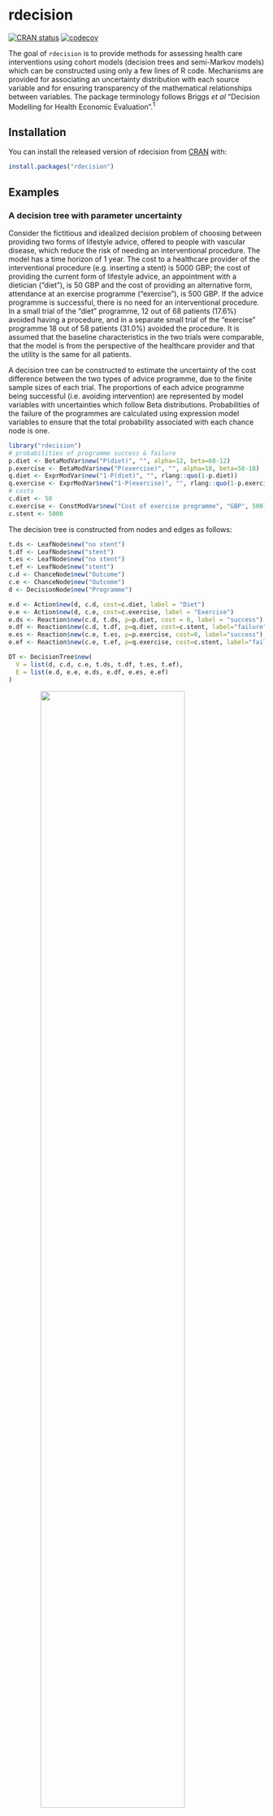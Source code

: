 
<!-- README.md is generated from README.Rmd. Please edit that file -->

# rdecision

<!-- badges: start -->

[![CRAN
status](https://www.r-pkg.org/badges/version/rdecision)](https://CRAN.R-project.org/package=rdecision)
[![codecov](https://codecov.io/github/ajsims1704/rdecision/branch/master/graph/badge.svg?token=HHZXK56ZAR)](https://codecov.io/github/ajsims1704/rdecision)
<!-- badges: end -->

The goal of `rdecision` is to provide methods for assessing health care
interventions using cohort models (decision trees and semi-Markov
models) which can be constructed using only a few lines of R code.
Mechanisms are provided for associating an uncertainty distribution with
each source variable and for ensuring transparency of the mathematical
relationships between variables. The package terminology follows Briggs
*et al* “Decision Modelling for Health Economic Evaluation”.<sup>1</sup>

## Installation

You can install the released version of rdecision from
[CRAN](https://CRAN.R-project.org) with:

``` r
install.packages("rdecision")
```

## Examples

### A decision tree with parameter uncertainty

Consider the fictitious and idealized decision problem of choosing
between providing two forms of lifestyle advice, offered to people with
vascular disease, which reduce the risk of needing an interventional
procedure. The model has a time horizon of 1 year. The cost to a
healthcare provider of the interventional procedure (e.g. inserting a
stent) is 5000 GBP; the cost of providing the current form of lifestyle
advice, an appointment with a dietician (“diet”), is 50 GBP and the cost
of providing an alternative form, attendance at an exercise programme
(“exercise”), is 500 GBP. If the advice programme is successful, there
is no need for an interventional procedure. In a small trial of the
“diet” programme, 12 out of 68 patients (17.6%) avoided having a
procedure, and in a separate small trial of the “exercise” programme 18
out of 58 patients (31.0%) avoided the procedure. It is assumed that the
baseline characteristics in the two trials were comparable, that the
model is from the perspective of the healthcare provider and that the
utility is the same for all patients.

A decision tree can be constructed to estimate the uncertainty of the
cost difference between the two types of advice programme, due to the
finite sample sizes of each trial. The proportions of each advice
programme being successful (i.e. avoiding intervention) are represented
by model variables with uncertainties which follow Beta distributions.
Probabilities of the failure of the programmes are calculated using
expression model variables to ensure that the total probability
associated with each chance node is one.

``` r
library("rdecision")
# probabilities of programme success & failure
p.diet <- BetaModVar$new("P(diet)", "", alpha=12, beta=68-12)
p.exercise <- BetaModVar$new("P(exercise)", "", alpha=18, beta=58-18)
q.diet <- ExprModVar$new("1-P(diet)", "", rlang::quo(1-p.diet))
q.exercise <- ExprModVar$new("1-P(exercise)", "", rlang::quo(1-p.exercise))
# costs
c.diet <- 50
c.exercise <- ConstModVar$new("Cost of exercise programme", "GBP", 500)
c.stent <- 5000
```

The decision tree is constructed from nodes and edges as follows:

``` r
t.ds <- LeafNode$new("no stent")
t.df <- LeafNode$new("stent")
t.es <- LeafNode$new("no stent")
t.ef <- LeafNode$new("stent")
c.d <- ChanceNode$new("Outcome")
c.e <- ChanceNode$new("Outcome")
d <- DecisionNode$new("Programme")

e.d <- Action$new(d, c.d, cost=c.diet, label = "Diet")
e.e <- Action$new(d, c.e, cost=c.exercise, label = "Exercise")
e.ds <- Reaction$new(c.d, t.ds, p=p.diet, cost = 0, label = "success")
e.df <- Reaction$new(c.d, t.df, p=q.diet, cost=c.stent, label="failure")
e.es <- Reaction$new(c.e, t.es, p=p.exercise, cost=0, label="success")
e.ef <- Reaction$new(c.e, t.ef, p=q.exercise, cost=c.stent, label="failure")

DT <- DecisionTree$new(
  V = list(d, c.d, c.e, t.ds, t.df, t.es, t.ef),
  E = list(e.d, e.e, e.ds, e.df, e.es, e.ef)
)
```

<img src="man/figures/README-treedraw-1.png" width="75%" style="display: block; margin: auto;" />

The expected per-patient net cost of each option is obtained by
evaluating the tree with expected values of all variables using
`DT$evaluate()` and threshold values with `DT$threshold()`. Examination
of the results of evaluation shows that the expected per-patient net
cost of the diet advice programme is 4167.65 GBP and the per-patient net
cost of the exercise programme is 3948.28 GBP, a point estimate saving
of 219.37 GBP per patient if the exercise advice programme is adopted.
By univariate threshold analysis, the exercise program will be cost
saving when its cost of delivery is less than 719.73 GBP or when its
success rate is greater than 26.6%.

The confidence interval of the cost saving is estimated by repeated
evaluation of the tree, each time sampling from the uncertainty
distribution of the two probabilities using, for example,
`DT$evaluate(setvars="random", N=1000)` and inspecting the resulting
data frame. From 1000 runs, the 95% confidence interval of the per
patient cost saving is -473.76 GBP to 909.83 GBP, with 73.9% being cost
saving, and it can be concluded that more evidence is required to be
confident that the exercise programme is cost saving.

## A three-state Markov model

Sonnenberg and Beck<sup>2</sup> introduced an illustrative example of a
semi-Markov process with three states: “Well”, “Disabled” and “Dead” and
one transition between each state, each with a per-cycle probability. In
`rdecision` such a model is constructed as follows. Note that
transitions from a state to itself must be specified if allowed,
otherwise the state would be a temporary state.

``` r
# create states
s.well <- MarkovState$new(name="Well", utility=1)
s.disabled <- MarkovState$new(name="Disabled",utility=0.7)
s.dead <- MarkovState$new(name="Dead",utility=0)
# create transitions, leaving rates undefined
E <- list(
  Transition$new(s.well, s.well),
  Transition$new(s.dead, s.dead),
  Transition$new(s.disabled, s.disabled),
  Transition$new(s.well, s.disabled),
  Transition$new(s.well, s.dead),
  Transition$new(s.disabled, s.dead)
)
# create the model
M <- SemiMarkovModel$new(V = list(s.well, s.disabled, s.dead), E)
# create transition probability matrix
snames <- c("Well","Disabled","Dead")
Pt <- matrix(
  data = c(0.6, 0.2, 0.2, 0, 0.6, 0.4, 0, 0, 1),
  nrow = 3, byrow = TRUE,
  dimnames = list(source=snames, target=snames)
)
# set the transition rates from per-cycle probabilities
M$set_probabilities(Pt)
```

<img src="man/figures/README-sb-1.png" width="75%" style="display: block; margin: auto;" />

With a starting population of 10,000, the model can be run for 25 years
as follows. The output of the `cycles` function is the Markov trace,
shown below, which replicates Table 2.<sup>2</sup>

``` r
# set the starting populations
M$reset(c(Well=10000, Disabled=0, Dead=0)) 
# cycle
MT <- M$cycles(25, hcc.pop=FALSE, hcc.cost=FALSE)
```

| Years |  Well | Disabled |  Dead | Cumulative Utility |
|------:|------:|---------:|------:|-------------------:|
|     0 | 10000 |        0 |     0 |                  0 |
|     1 |  6000 |     2000 |  2000 |               0.74 |
|     2 |  3600 |     2400 |  4000 |              1.268 |
|     3 |  2160 |     2160 |  5680 |              1.635 |
|    23 |     0 |        1 |  9999 |              2.375 |
|    24 |     0 |        0 | 10000 |              2.375 |
|    25 |     0 |        0 | 10000 |              2.375 |

# Acknowledgements

In addition to using base R,<sup>3</sup> `redecision` relies heavily on
the `R6` implementation of classes<sup>4</sup> and the `rlang` package
for error handling and non-standard evaluation used in expression model
variables.<sup>5</sup> Building the package vignettes and documentation
relies on the `testthat` package,<sup>6</sup> the `devtools`
package<sup>7</sup> and `rmarkdown`.<sup>10</sup>

Underpinning graph theory is based on terminology, definitions and
algorithms from Gross *et al*,<sup>11</sup> the Wikipedia
glossary<sup>12</sup> and links therein. Topological sorting of graphs
is based on Kahn’s algorithm.<sup>13</sup> Some of the terminology for
decision trees was based on the work of Kaminski *et al*<sup>14</sup>
and an efficient tree drawing algorithm was based on the work of
Walker.<sup>15</sup> In semi-Markov models, representations are exported
in the DOT language.<sup>16</sup>

Terminology for decision trees and Markov models in health economic
evaluation was based on the book by Briggs *et al*<sup>1</sup> and the
output format and terminology follows ISPOR
recommendations.<sup>18</sup>

Citations for examples used in vignettes are given in applicable
vignette files.

# References

<div id="refs" class="references csl-bib-body" line-spacing="2">

<div id="ref-briggs2006" class="csl-entry">

<span class="csl-left-margin">1. </span><span
class="csl-right-inline">Briggs, A., Claxton, K. & Sculpher, M.
*Decision modelling for health economic evaluation*. (Oxford University
Press, 2006).</span>

</div>

<div id="ref-sonnenberg1993" class="csl-entry">

<span class="csl-left-margin">2. </span><span
class="csl-right-inline">Sonnenberg, F. A. & Beck, J. R. Markov Models
in Medical Decision Making: A Practical Guide. *Medical Decision Making*
**13,** 322–338 (1993).</span>

</div>

<div id="ref-rcoreteam2020" class="csl-entry">

<span class="csl-left-margin">3. </span><span class="csl-right-inline">R
Core Team. *R: A language and environment for statistical computing*. (R
Foundation for Statistical Computing, 2020). at
\<<https://www.R-project.org/>\></span>

</div>

<div id="ref-chang2020" class="csl-entry">

<span class="csl-left-margin">4. </span><span
class="csl-right-inline">Chang, W. *R6: Encapsulated classes with
reference semantics*. (2020). at
\<<https://CRAN.R-project.org/package=R6>\></span>

</div>

<div id="ref-henry2020" class="csl-entry">

<span class="csl-left-margin">5. </span><span
class="csl-right-inline">Henry, L. & Wickham, H. *Rlang: Functions for
base types and core r and ’tidyverse’ features*. (2020). at
\<<https://CRAN.R-project.org/package=rlang>\></span>

</div>

<div id="ref-wickham2011" class="csl-entry">

<span class="csl-left-margin">6. </span><span
class="csl-right-inline">Wickham, H. Testthat: Get started with testing.
*The R Journal* **3,** 5–10 (2011).</span>

</div>

<div id="ref-wickham2020" class="csl-entry">

<span class="csl-left-margin">7. </span><span
class="csl-right-inline">Wickham, H., Hester, J. & Chang, W. *Devtools:
Tools to make developing r packages easier*. (2020). at
\<<https://CRAN.R-project.org/package=devtools>\></span>

</div>

<div id="ref-xie2018a" class="csl-entry">

<span class="csl-left-margin">8. </span><span
class="csl-right-inline">Xie, Y., Allaire, J. J. & Grolemund, G. *R
markdown: The definitive guide*. (Chapman and Hall/CRC, 2018). at
\<<https://bookdown.org/yihui/rmarkdown>\></span>

</div>

<div id="ref-allaire2020" class="csl-entry">

<span class="csl-left-margin">9. </span><span
class="csl-right-inline">Allaire, J., Xie, Y., McPherson, J., Luraschi,
J., Ushey, K., Atkins, A., Wickham, H., Cheng, J., Chang, W. & Iannone,
R. *Rmarkdown: Dynamic documents for r*. (2020). at
\<<https://github.com/rstudio/rmarkdown>\></span>

</div>

<div id="ref-xie2020" class="csl-entry">

<span class="csl-left-margin">10. </span><span
class="csl-right-inline">Xie, Y., Dervieux, C. & Riederer, E. *R
markdown cookbook*. (Chapman and Hall/CRC, 2020). at
\<<https://bookdown.org/yihui/rmarkdown-cookbook>\></span>

</div>

<div id="ref-gross2013" class="csl-entry">

<span class="csl-left-margin">11. </span><span
class="csl-right-inline">Gross, J. L., Yellen, J. & Zhang, P. *Handbook
of Graph Theory*. (Chapman and Hall/CRC., 2013). at
\<<https://doi.org/10.1201/b16132>\></span>

</div>

<div id="ref-wikipedia2021" class="csl-entry">

<span class="csl-left-margin">12. </span><span
class="csl-right-inline">Wikipedia. Glossary of graph theory.
*Wikipedia* (2021). at
\<<https://en.wikipedia.org/wiki/Glossary_of_graph_theory>\></span>

</div>

<div id="ref-kahn1962" class="csl-entry">

<span class="csl-left-margin">13. </span><span
class="csl-right-inline">Kahn, A. B. Topological sorting of large
networks. *Communications of the ACM* **5,** 558–562 (1962).</span>

</div>

<div id="ref-kaminski2018" class="csl-entry">

<span class="csl-left-margin">14. </span><span
class="csl-right-inline">Kamiński, B., Jakubczyk, M. & Szufel, P. A
framework for sensitivity analysis of decision trees. *Central European
Journal of Operational Research* **26,** 135–159 (2018).</span>

</div>

<div id="ref-walker1989" class="csl-entry">

<span class="csl-left-margin">15. </span><span
class="csl-right-inline">Walker, J. Q. *A node-positioning algorithm for
general trees*. (University of North Carolina, 1989). at
\<<http://www.cs.unc.edu/techreports/89-034.pdf>\></span>

</div>

<div id="ref-gansner1993" class="csl-entry">

<span class="csl-left-margin">16. </span><span
class="csl-right-inline">Gansner, E. R., Koutsofios, E., North, S. C. &
Vo, K.-P. A technique for drawing directed graphs. *IEEE Transactions on
Software Engineering* **19,** 214–230 (1993).</span>

</div>

<div id="ref-briggs2012a" class="csl-entry">

<span class="csl-left-margin">17. </span><span
class="csl-right-inline">Briggs, A. H., Weinstein, M. C., Fenwick, E. A.
L., Karnon, J., Sculpher, M. J. & Paltiel, A. D. Model Parameter
Estimation and Uncertainty: A Report of the ISPOR-SMDM Modeling Good
Research Practices Task Force-6. *Value in Health* **15,** 835–842
(2012).</span>

</div>

<div id="ref-siebert2012" class="csl-entry">

<span class="csl-left-margin">18. </span><span
class="csl-right-inline">Siebert, U., Alagoz, O., Bayoumi, A. M., Jahn,
B., Owens, D. K., Cohen, D. J. & Kuntz, K. M. State-Transition Modeling:
A Report of the ISPOR-SMDM Modeling Good Research Practices Task
Force-3. *Value in Health* **15,** 812–820 (2012).</span>

</div>

</div>
